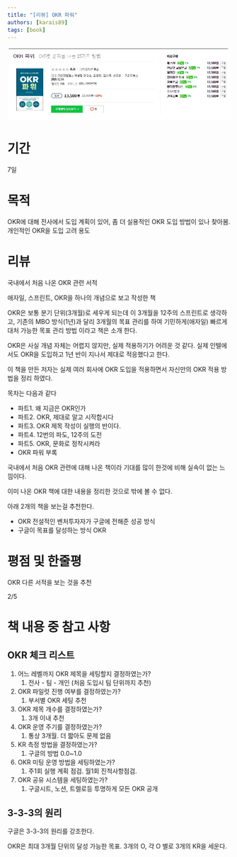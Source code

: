 ```yaml
---
title: "[리뷰] OKR 파워"
authors: [karais89]
tags: [book]
---
```


![book image](./28.jpg)

# 기간

7일

# 목적

OKR에 대해 전사에서 도입 계획이 있어, 좀 더 실용적인 OKR 도입 방법이 있나 찾아봄. 개인적인 OKR을 도입 고려 용도

# 리뷰

국내에서 처음 나온 OKR 관련 서적

애자일, 스프린트, OKR을 하나의 개념으로 보고 작성한 책

OKR은 보통 분기 단위(3개월)로 세우게 되는데 이 3개월을 12주의 스프린트로 생각하고, 기존의 MBO 방식(1년)과 달리 3개월의 목표 관리를 하여 기민하게(애자일) 빠르게 대처 가능한 목표 관리 방법 이라고 책은 소개 한다.

OKR은 사실 개념 자체는 어렵지 않지만, 실제 적용하기가 어려운 것 같다. 실제 인텔에서도 OKR을 도입하고 1년 반이 지나서 제대로 적응했다고 한다.

이 책을 만든 저자는 실제 여러 회사에 OKR 도입을 적용하면서 자신만의 OKR 적용 방법을 정리 하였다.

목차는 다음과 같다

- 파트1. 왜 지금은 OKR인가
- 파트2. OKR, 제대로 알고 시작합시다
- 파트3. OKR 제목 작성이 실행의 반이다.
- 파트4. 12번의 파도, 12주의 도전
- 파트5. OKR, 문화로 정착시켜라
- OKR 파워 부록

국내에서 처음 OKR 관련에 대해 나온 책이라 기대를 많이 한것에 비해 실속이 없는 느낌이다.

이미 나온 OKR 책에 대한 내용을 정리한 것으로 밖에 볼 수 없다.

아래 2개의 책을 보는걸 추천한다.

- OKR 전설적인 벤처투자자가 구글에 전해준 성공 방식
- 구글이 목표를 달성하는 방식 OKR

# 평점 및 한줄평

OKR 다른 서적을 보는 것을 추천

2/5

# 책 내용 중 참고 사항

## OKR 체크 리스트

1. 어느 레벨까지 OKR 제목을 세팅할지 결정하였는가?
    1. 전사 - 팀 - 개인 (처음 도입시 팀 단위까지 추천)
2. OKR 파일럿 진행 여부를 결정하였는가?
    1. 부서별 OKR 세팅 추천
3. OKR 제목 개수를 결정하였는가?
    1. 3개 이내 추천
4. OKR 운영 주기를 결정하였는가?
    1. 통상 3개월. 더 짧아도 문제 없음
5. KR 측정 방법을 결정하였는가?
    1. 구글의 방법 0.0~1.0
6. OKR 미팅 운영 방법을 세팅하였는가?
    1. 주1회 실행 계획 점검. 월1회 진척사항점검.
7. OKR 공유 시스템을 세팅하였는가?
    1. 구글시트, 노션, 트렐로등 투명하게 모든 OKR 공개

## 3-3-3의 원리

구글은 3-3-3의 원리를 강조한다.

OKR은 최대 3개월 단위의 달성 가능한 목표. 3개의 O, 갹 O 별로 3개의 KR을 세운다.